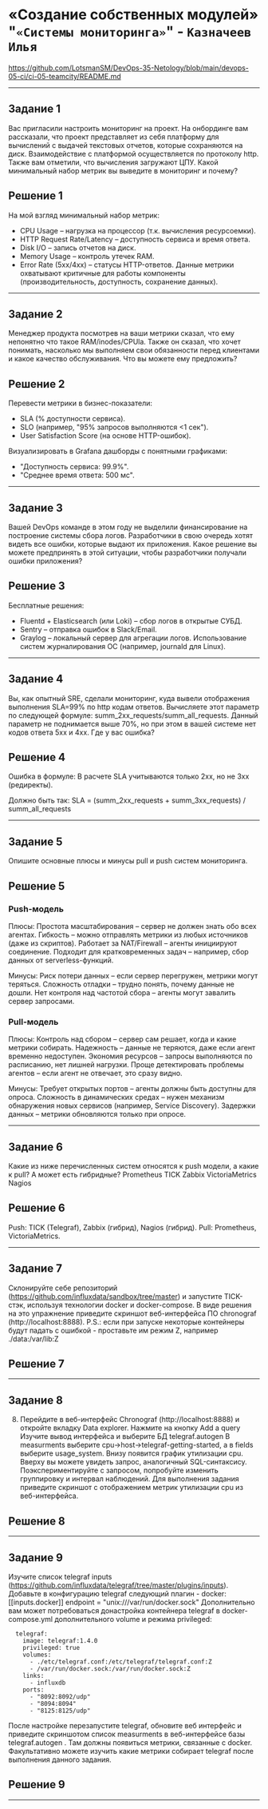 #  «Создание собственных модулей» "`«Системы мониторинга»`" - `Казначеев Илья`

https://github.com/LotsmanSM/DevOps-35-Netology/blob/main/devops-05-ci/ci-05-teamcity/README.md

---

## Задание 1
Вас пригласили настроить мониторинг на проект. На онбординге вам рассказали, что проект представляет из себя платформу для вычислений с выдачей текстовых отчетов, которые сохраняются на диск. Взаимодействие с платформой осуществляется по протоколу http. Также вам отметили, что вычисления загружают ЦПУ. Какой минимальный набор метрик вы выведите в мониторинг и почему?

## Решение 1
На мой взгляд минимальный набор метрик:
- CPU Usage – нагрузка на процессор (т.к. вычисления ресурсоемки).
- HTTP Request Rate/Latency – доступность сервиса и время ответа.
- Disk I/O – запись отчетов на диск.
- Memory Usage – контроль утечек RAM.
- Error Rate (5xx/4xx) – статусы HTTP-ответов.
Данные метрики охватывают критичные для работы компоненты (производительность, доступность, сохранение данных).

---

## Задание 2
Менеджер продукта посмотрев на ваши метрики сказал, что ему непонятно что такое RAM/inodes/CPUla. Также он сказал, что хочет понимать, насколько мы выполняем свои обязанности перед клиентами и какое качество обслуживания. Что вы можете ему предложить?

## Решение 2
Перевести метрики в бизнес-показатели:
- SLA (% доступности сервиса).
- SLO (например, "95% запросов выполняются <1 сек").
- User Satisfaction Score (на основе HTTP-ошибок).

Визуализировать в Grafana дашборды с понятными графиками:
- "Доступность сервиса: 99.9%".
- "Среднее время ответа: 500 мс".

---

## Задание 3
Вашей DevOps команде в этом году не выделили финансирование на построение системы сбора логов. Разработчики в свою очередь хотят видеть все ошибки, которые выдают их приложения. Какое решение вы можете предпринять в этой ситуации, чтобы разработчики получали ошибки приложения?

## Решение 3
Бесплатные решения:
- Fluentd + Elasticsearch (или Loki) – сбор логов в открытые СУБД.
- Sentry – отправка ошибок в Slack/Email.
- Graylog – локальный сервер для агрегации логов.
Использование систем журналирования ОС (например, journald для Linux).

---

## Задание 4
Вы, как опытный SRE, сделали мониторинг, куда вывели отображения выполнения SLA=99% по http кодам ответов. Вычисляете этот параметр по следующей формуле: summ_2xx_requests/summ_all_requests. Данный параметр не поднимается выше 70%, но при этом в вашей системе нет кодов ответа 5xx и 4xx. Где у вас ошибка?

## Решение 4
Ошибка в формуле:
В расчете SLA учитываются только 2xx, но не 3xx (редиректы).

Должно быть так:
SLA = (summ_2xx_requests + summ_3xx_requests) / summ_all_requests

---

## Задание 5
Опишите основные плюсы и минусы pull и push систем мониторинга.

## Решение 5

### Push-модель
Плюсы:
Простота масштабирования – сервер не должен знать обо всех агентах.
Гибкость – можно отправлять метрики из любых источников (даже из скриптов).
Работает за NAT/Firewall – агенты инициируют соединение.
Подходит для кратковременных задач – например, сбор данных от serverless-функций.

Минусы:
Риск потери данных – если сервер перегружен, метрики могут теряться.
Сложность отладки – трудно понять, почему данные не дошли.
Нет контроля над частотой сбора – агенты могут завалить сервер запросами.

### Pull-модель
Плюсы:
Контроль над сбором – сервер сам решает, когда и какие метрики собирать.
Надежность – данные не теряются, даже если агент временно недоступен.
Экономия ресурсов – запросы выполняются по расписанию, нет лишней нагрузки.
Проще детектировать проблемы агентов – если агент не отвечает, это сразу видно.

Минусы:
Требует открытых портов – агенты должны быть доступны для опроса.
Сложность в динамических средах – нужен механизм обнаружения новых сервисов (например, Service Discovery).
Задержки данных – метрики обновляются только при опросе.

---

## Задание 6
Какие из ниже перечисленных систем относятся к push модели, а какие к pull? А может есть гибридные?
Prometheus
TICK
Zabbix
VictoriaMetrics
Nagios

## Решение 6
Push: TICK (Telegraf), Zabbix (гибрид), Nagios (гибрид).
Pull: Prometheus, VictoriaMetrics.

---
## Задание 7
Склонируйте себе репозиторий (https://github.com/influxdata/sandbox/tree/master) и запустите TICK-стэк, используя технологии docker и docker-compose.
В виде решения на это упражнение приведите скриншот веб-интерфейса ПО chronograf (http://localhost:8888).
P.S.: если при запуске некоторые контейнеры будут падать с ошибкой - проставьте им режим Z, например ./data:/var/lib:Z

## Решение 7



---

## Задание 8
8. Перейдите в веб-интерфейс Chronograf (http://localhost:8888) и откройте вкладку Data explorer.
Нажмите на кнопку Add a query
Изучите вывод интерфейса и выберите БД telegraf.autogen
В measurments выберите cpu->host->telegraf-getting-started, а в fields выберите usage_system. Внизу появится график утилизации cpu.
Вверху вы можете увидеть запрос, аналогичный SQL-синтаксису. Поэкспериментируйте с запросом, попробуйте изменить группировку и интервал наблюдений.
Для выполнения задания приведите скриншот с отображением метрик утилизации cpu из веб-интерфейса.

## Решение 8



---
## Задание 9
Изучите список telegraf inputs (https://github.com/influxdata/telegraf/tree/master/plugins/inputs). Добавьте в конфигурацию telegraf следующий плагин - docker:
[[inputs.docker]]
  endpoint = "unix:///var/run/docker.sock"
Дополнительно вам может потребоваться донастройка контейнера telegraf в docker-compose.yml дополнительного volume и режима privileged:

```
  telegraf:
    image: telegraf:1.4.0
    privileged: true
    volumes:
      - ./etc/telegraf.conf:/etc/telegraf/telegraf.conf:Z
      - /var/run/docker.sock:/var/run/docker.sock:Z
    links:
      - influxdb
    ports:
      - "8092:8092/udp"
      - "8094:8094"
      - "8125:8125/udp"
```

После настройке перезапустите telegraf, обновите веб интерфейс и приведите скриншотом список measurments в веб-интерфейсе базы telegraf.autogen . Там должны появиться метрики, связанные с docker.
Факультативно можете изучить какие метрики собирает telegraf после выполнения данного задания.

## Решение 9




---